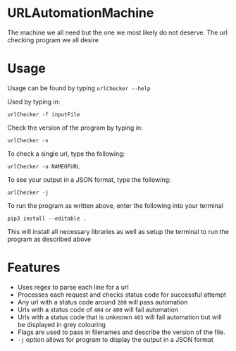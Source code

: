 # URLAutomationMachine

The machine we all need but the one we most likely do not deserve. The url checking program we all desire


# Usage

Usage can be found by typing ```urlChecker --help```

Used by typing in:

```urlChecker -f inputFile```

Check the version of the program by typing in:

```urlChecker -v```

To check a single url, type the following:

```urlChecker -u NAMEOFURL```

To see your output in a JSON format, type the following:

```urlChecker -j ```


To run the program as written above, enter the following into your terminal

```pip3 install --editable .```

This will install all necessary libraries as well as setup the terminal to run the program as described above

# Features

- Uses regex to parse each line for a url
- Processes each request and checks status code for successful attempt
- Any url with a status code around ```200``` will pass automation
- Urls with a status code of ```404``` or ```400``` will fail automation
- Urls with a status code that is unknown ```403``` will fail automation but will be displayed in grey colouring
- Flags are used to pass in filenames and describe the version of the file.
- ```-j``` option allows for program to display the output in a JSON format